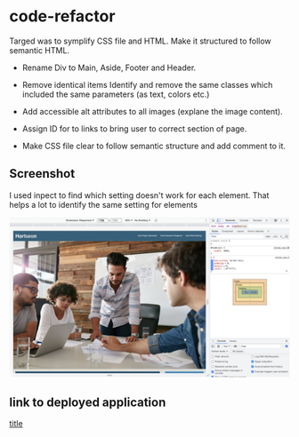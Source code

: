 # code-refactor
Targed was to symplify CSS file and HTML. Make it structured to follow semantic HTML.

 * Rename Div to Main, Aside, Footer and Header.

 * Remove identical items
   Identify and remove the same classes which included the same parameters (as text, colors etc.)

 * Add accessible alt attributes to all images (explane the image content).

 * Assign ID for to links to bring user to correct section of page.
 
 * Make CSS file clear to follow semantic structure and add comment to it.

## Screenshot
 I used inpect to find which setting doesn't work for each element. That helps a lot to identify the same setting for elements

![screenshot](./assets/images/ScreenShot.png)

## link to deployed application
 [title](https://maryiavinogradova.github.io/code-refactor/)